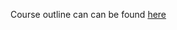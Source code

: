 Course outline can can be found [here](https://learn.microsoft.com/en-gb/certifications/exams/dp-100)